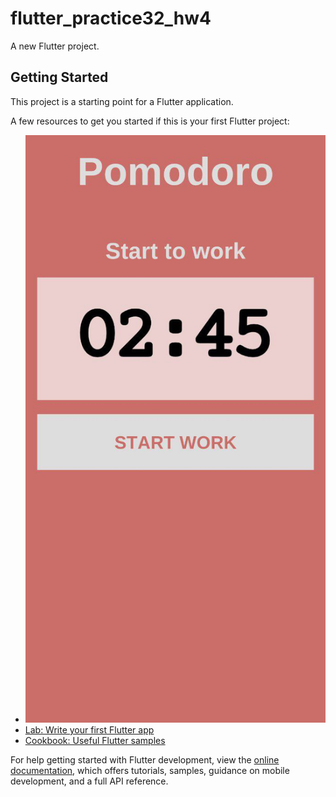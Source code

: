 # flutter_practice32_hw4

A new Flutter project.

## Getting Started

This project is a starting point for a Flutter application.

A few resources to get you started if this is your first Flutter project:

- ![image1](assets/images/screenshot1.jpg)
- [Lab: Write your first Flutter app](https://docs.flutter.dev/get-started/codelab)
- [Cookbook: Useful Flutter samples](https://docs.flutter.dev/cookbook)

For help getting started with Flutter development, view the
[online documentation](https://docs.flutter.dev/), which offers tutorials,
samples, guidance on mobile development, and a full API reference.
